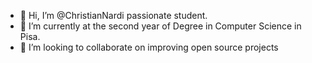 - 👋 Hi, I’m @ChristianNardi passionate student. 
- 🌱 I’m currently at the second year of Degree in Computer Science in Pisa. 
- 💞️ I’m looking to collaborate on improving open source projects

<!---
ChristianNardi/ChristianNardi is a ✨ special ✨ repository because its `README.md` (this file) appears on your GitHub profile.
You can click the Preview link to take a look at your changes.
--->
